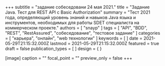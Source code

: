 +++
subtitle = "задание собеседовани 24 мая 2021."
title = "Задание Java. Тест для REST API с Basic Authorization"
summary = "Тест  2021 года, определяющий уровень знаний и навыков Java языка и инструментов, необходимых для работы SDET специалиста на коммерческом проекте."
authors = [ "snayp" ]
tags = [
  "API",
  "BDD",
  "REST",
  "RestAssured",
  "собеседование",
  "тестовое задание"
]
categories = [ "карьера", "онлайн", "web технологии" ]
keywords = [ ]
date = 2021-05-29T21:15:32.000Z
lastmod = 2021-05-29T21:15:32.000Z
featured = true
draft = false
publication_types = [ ]
design = { }

[image]
caption = ""
focal_point = ""
preview_only = false
+++

